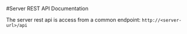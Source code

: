 #Server REST API Documentation

The server rest api is access from a common endpoint: `http://<server-url>/api`